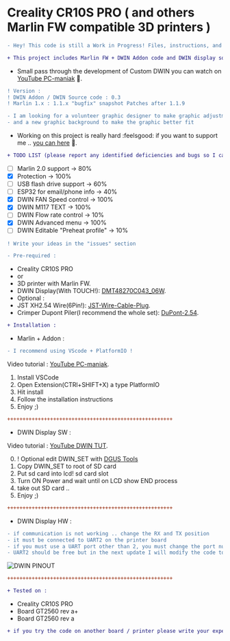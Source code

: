 # Creality CR10S PRO ( and others Marlin FW compatible 3D printers )
```diff
- Hey! This code is still a Work in Progress! Files, instructions, and other stuff might change!
```
```diff
+ This project includes Marlin FW + DWIN Addon code and DWIN display source code
```
- Small pass through the development of Custom DWIN you can watch on [YouTube PC-maniak](https://www.youtube.com/playlist?list=PLMFjiIc3pqZ2GEoCle6-rKPkPu-keQv5H) :movie_camera:.
```diff
! Version :
! DWIN Addon / DWIN Source code : 0.3
! Marlin 1.x : 1.1.x "bugfix" snapshot Patches after 1.1.9
```

```diff
- I am looking for a volunteer graphic designer to make graphic adjustments
- and a new graphic background to make the graphic better fit
```

- Working on this project is really hard :feelsgood: if you want to support me .. [you can here](http://pc-maniak.eu/patreon) :pizza:.

```diff
+ TODO LIST (please report any identified deficiencies and bugs so I can fix them - add to TODO)
```
- [ ] Marlin 2.0 support -> 80%
- [x] Protection -> 100%
- [ ] USB flash drive support -> 60%
- [ ] ESP32 for email/phone info -> 40%
- [x] DWIN FAN Speed control -> 100%
- [x] DWIN M117 TEXT -> 100%
- [ ] DWIN Flow rate control -> 10%
- [x] DWIN Advanced menu -> 100%
- [ ] DWIN Editable "Preheat profile" -> 10%
```diff
! Write your ideas in the "issues" section
```

```diff
- Pre-required :
```
- Creality CR10S PRO
- or
- 3D printer with Marlin FW.
- DWIN Display(With TOUCH!): [DMT48270C043_06W].
- Optional :
- JST XH2.54 Wire(6Pin!): [JST-Wire-Cable-Plug].
- Crimper Dupont Piler(I recommend the whole set): [DuPont-2.54].

```diff
+ Installation :
```
- Marlin + Addon :
```diff
- I recommend using VScode + PlatformIO !
```

Video tutorial : [YouTube PC-maniak](http://pc-maniak.eu/vscodeplatf).

1) Install VSCode
2) Open Extension(CTRl+SHIFT+X) a type PlatformIO
3) Hit install
4) Follow the installation instructions
5) Enjoy ;)
```diff
++++++++++++++++++++++++++++++++++++++++++++++++++++++
```
- DWIN Display SW :

Video tutorial : [YouTube DWIN TUT](http://pc-maniak.eu/dwintut).

0) ! Optional edit DWIN_SET with [DGUS Tools](http://pc-maniak.eu/DGUS_V7383.zip)
1) Copy DWIN_SET to root of SD card
2) Put sd card into lcd! sd card slot
3) Turn ON Power and wait until on LCD show END process
4) take out SD card ..
5) Enjoy ;)
```diff
++++++++++++++++++++++++++++++++++++++++++++++++++++++
```
- DWIN Display HW :
```diff
- if communication is not working .. change the RX and TX position
- it must be connected to UART2 on the printer board
- if you must use a UART port other than 2, you must change the port number in the DWIN addon code
- UART2 should be free but in the next update I will modify the code to a simple definition port number
```

![DWIN PINOUT](http://pc-maniak.eu/DWIN_UART.jpg)
```diff
++++++++++++++++++++++++++++++++++++++++++++++++++++++
```
```diff
+ Tested on :
```
- Creality CR10S PRO
- Board GT2560 rev a+
- Board GT2560 rev a
```diff
+ if you try the code on another board / printer please write your experience in the "issues" section
```

[DMT48270C043_06W]: http://pc-maniak.eu/crealitydwin
[JST-Wire-Cable-Plug]: http://pc-maniak.eu/106p
[DuPont-2.54]: http://pc-maniak.eu/dupont254
